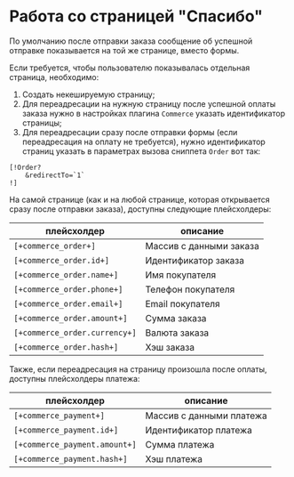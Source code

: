 # Работа со страницей "Спасибо"

По умолчанию после отправки заказа сообщение об успешной отправке показывается на той же странице, вместо формы.

Если требуется, чтобы пользователю показывалась отдельная страница, необходимо:

1. Создать некешируемую страницу;
2. Для переадресации на нужную страницу после успешной оплаты заказа нужно в настройках плагина `Commerce` указать идентификатор страницы;
3. Для переадресации сразу после отправки формы (если переадресация на оплату не требуется), нужно идентификатор страниц указать в параметрах вызова сниппета `Order` вот так:

```
[!Order?
    &redirectTo=`1`
!]
```

На самой странице (как и на любой странице, которая открывается сразу после отправки заказа), доступны следующие плейсхолдеры:

| плейсхолдер                   | описание                |
| ----------------------------- | ----------------------- |
| `[+commerce_order+]`          | Массив с данными заказа |
| `[+commerce_order.id+]`       | Идентификатор заказа    |
| `[+commerce_order.name+]`     | Имя покупателя          |
| `[+commerce_order.phone+]`    | Телефон покупателя      |
| `[+commerce_order.email+]`    | Email покупателя        |
| `[+commerce_order.amount+]`   | Сумма заказа            |
| `[+commerce_order.currency+]` | Валюта заказа           |
| `[+commerce_order.hash+]`     | Хэш заказа              |

Также, если переадресация на страницу произошла после оплаты, доступны плейсхолдеры платежа:

| плейсхолдер                   | описание                 |
| ----------------------------- | ------------------------ |
| `[+commerce_payment+]`        | Массив с данными платежа |
| `[+commerce_payment.id+]`     | Идентификатор платежа    |
| `[+commerce_payment.amount+]` | Сумма платежа            |
| `[+commerce_payment.hash+]`   | Хэш платежа              |
